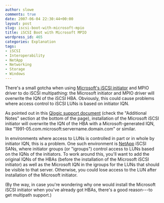 ```yaml
---
author: slowe
comments: true
date: 2007-06-04 22:30:44+00:00
layout: post
slug: iscsi-boot-with-microsoft-mpio
title: iSCSI Boot with Microsoft MPIO
wordpress_id: 465
categories: Explanation
tags:
- iSCSI
- Interoperability
- NetApp
- Networking
- Storage
- Windows
---
```


There's a small gotcha when using [Microsoft's iSCSI initiator](http://www.microsoft.com/downloads/details.aspx?familyid=12cb3c1a-15d6-4585-b385-befd1319f825&displaylang=en) and MPIO driver to do iSCSI multipathing: the Microsoft initiator and MPIO driver will overwrite the IQN of the iSCSI HBA. Obviously, this could cause problems where access control to iSCSI LUNs is based on initiator IQN.

As pointed out in this [Qlogic support document](http://kb.qlogic.com:8080/KanisaPlatform/Publishing/272/14322_f.html) (check the "Additional Notes" section at the bottom of the page), installation of the Microsoft iSCSI initiator will overwrite the IQN of the HBA with a Microsoft-generated IQN, like "1991-05.com.microsoft:servername.domain.com" or similar.

In environments where access to LUNs is controlled in part or in whole by initiator IQN, this is a problem. One such environment is [NetApp](http://www.netapp.com/) iSCSI SANs, where initiator groups (or "igroups") control access to LUNs based on the IQNs of the initiators. To work around this, you'll want to add the original IQNs of the HBAs (before the installation of the Microsoft iSCSI initiator) as well as the Microsoft IQN in the igroups for the LUNs that should be visible to that server. Otherwise, you could lose access to the LUN after installation of the Microsoft initiator.

(By the way, in case you're wondering why one would install the Microsoft iSCSI initiator when you've already got HBAs, there's a good reason---to get multipath support.)
